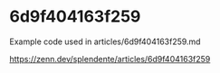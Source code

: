# 6d9f404163f259

Example code used in articles/6d9f404163f259.md

https://zenn.dev/splendente/articles/6d9f404163f259
